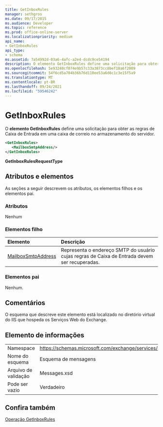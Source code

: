 ```yaml
---
title: GetInboxRules
manager: sethgros
ms.date: 09/17/2015
ms.audience: Developer
ms.topic: reference
ms.prod: office-online-server
ms.localizationpriority: medium
api_name:
- GetInboxRules
api_type:
- schema
ms.assetid: 7a54992d-03a6-4afc-a2e4-dcdc9ce54194
description: O elemento GetInboxRules define uma solicitação para obter as regras de Caixa de Entrada em uma caixa de correio no armazenamento do servidor.
ms.openlocfilehash: 5e93248cf074e9b57c33a3873cc8bef18a6f2009
ms.sourcegitcommit: 54f6cd5a704b36b76d110ee53a6d6c1c3e15f5a9
ms.translationtype: MT
ms.contentlocale: pt-BR
ms.lasthandoff: 09/24/2021
ms.locfileid: "59546242"
---
```

# <a name="getinboxrules"></a>GetInboxRules

O **elemento GetInboxRules** define uma solicitação para obter as regras de Caixa de Entrada em uma caixa de correio no armazenamento do servidor. 
  
```XML
<GetInboxRules>
   <MailboxSmtpAddress/>
</GetInboxRules>
```

 **GetInboxRulesRequestType**
## <a name="attributes-and-elements"></a>Atributos e elementos

As seções a seguir descrevem os atributos, os elementos filhos e os elementos pai.
  
### <a name="attributes"></a>Atributos

Nenhum
  
### <a name="child-elements"></a>Elementos filho

|**Elemento**|**Descrição**|
|:-----|:-----|
|[MailboxSmtpAddress](mailboxsmtpaddress.md) <br/> |Representa o endereço SMTP do usuário cujas regras de Caixa de Entrada devem ser recuperadas.  <br/> |
   
### <a name="parent-elements"></a>Elementos pai

Nenhum.
  
## <a name="remarks"></a>Comentários

O esquema que descreve este elemento está localizado no diretório virtual do IIS que hospeda os Serviços Web do Exchange.
  
## <a name="element-information"></a>Elemento de informações

|||
|:-----|:-----|
|Namespace  <br/> |https://schemas.microsoft.com/exchange/services/2006/messages  <br/> |
|Nome do esquema  <br/> |Esquema de mensagens  <br/> |
|Arquivo de validação  <br/> |Messages.xsd  <br/> |
|Pode ser vazio  <br/> |Verdadeiro  <br/> |
   
## <a name="see-also"></a>Confira também



[Operação GetInboxRules](getinboxrules-operation.md)

